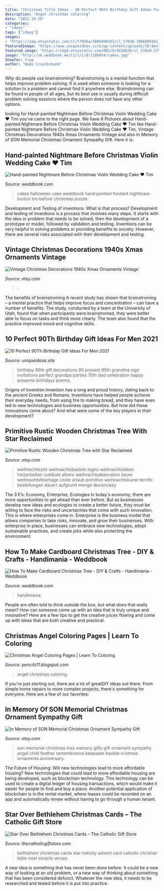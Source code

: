 ```yaml
---
title: "Christmas Title Ideas - 10 Perfect 90th Birthday Gift Ideas For Men 2021"
description: "Angel christmas coloring"
date: "2022-10-20"
categories:
- "ideas"
tags: ["ideas"]
images:
- "https://img.etsystatic.com/il/f7956a/1086809161/il_570xN.1086809161_qgwx.jpg?version=1"
featuredImage: "https://www.uniqueideas.site/wp-content/uploads/10-best-gift-ideas-images-on-pinterest-christmas-presents.jpg"
featured_image: "https://img0.etsystatic.com/002/0/6810626/il_570xN.379807876_l6tj.jpg"
image: "http://s6.weddbook.me/t1/1/1/8/1188454/cakes.jpg"
ShowToc: true
author: "Wade Cruickshank"
---
```



Why do people use brainstroming?
Brainstroming is a mental function that helps improve problem solving. It is used when someone is looking for a solution to a problem and cannot find it anywhere else. Brainstroming can be found in people of all ages, but its best use is usually during difficult problem solving sessions where the person does not have any other options.

	

		
looking for Hand-painted Nightmare Before Christmas Violin Wedding Cake ♥ Tim you've came to the right page. We have 8 Pictures about Hand-painted Nightmare Before Christmas Violin Wedding Cake ♥ Tim like Hand-painted Nightmare Before Christmas Violin Wedding Cake ♥ Tim, Vintage Christmas Decorations 1940s Xmas Ornaments Vintage and also In Memory of SON Memorial Christmas Ornament Sympathy Gift. Here it is:
		
    
## Hand-painted Nightmare Before Christmas Violin Wedding Cake ♥ Tim

<img loading=lazy src="http://s6.weddbook.me/t1/1/1/8/1188454/cakes.jpg" onerror="this.onerror=null;this.src='https://tse4.mm.bing.net/th?id=OIP.qauSQgAtCc9oumga5FKwrgHaN9&amp;pid=15.1';" alt="Hand-painted Nightmare Before Christmas Violin Wedding Cake ♥ Tim">

_Source: weddbook.com_

>cakes halloween cake weddbook hand painted fondant nightmare burton tim before christmas purple. 

	

Development and Testing of inventions: What is that process?
Development and testing of inventions is a process that involves many steps. It starts with the idea or problem that needs to be solved, then the development of a prototype or model, followed by validation and testing. Inventions can be very helpful in solving problems or providing benefits to society. However, there are several risks associated with their development and testing.

    
## Vintage Christmas Decorations 1940s Xmas Ornaments Vintage

<img loading=lazy src="https://img0.etsystatic.com/002/0/6810626/il_570xN.379807876_l6tj.jpg" onerror="this.onerror=null;this.src='https://tse1.mm.bing.net/th?id=OIP.39F6PndO8DXyGkSZm00IlAHaJ4&amp;pid=15.1';" alt="Vintage Christmas Decorations 1940s Xmas Ornaments Vintage">

_Source: etsy.com_

>. 

	

The benefits of brainstroming
A recent study has shown that brainstroming – a mental practice that helps improve focus and concentration – can have a number of benefits. The study, conducted by a team at the University of Utah, found that when participants were brainstromed, they were better able to focus on tasks and think more clearly. The team also found that the practice improved mood and cognitive skills.

    
## 10 Perfect 90Th Birthday Gift Ideas For Men 2021

<img loading=lazy src="https://www.uniqueideas.site/wp-content/uploads/10-best-gift-ideas-images-on-pinterest-christmas-presents.jpg" onerror="this.onerror=null;this.src='https://tse3.mm.bing.net/th?id=OIP.oAEdDEwP0aQiEaoMaTC3eQHaNK&amp;pid=15.1';" alt="10 Perfect 90Th Birthday Gift Ideas For Men 2021">

_Source: uniqueideas.site_

>birthday 90th gift decorations 90 present 85th grandma sign invitations perfect grandpa parties 70th dad celebration happy presents birthdays poems. 

	

Origins of Invention
Invention has a long and proud history, dating back to the ancient Greeks and Romans. Inventions have helped people achieve their everyday needs, from using fire to making bread, and they have even led to new technologies and business opportunities. But how did these innovations come about? And what were some of the key players in their development?

    
## Primitive Rustic Wooden Christmas Tree With Star Reclaimed

<img loading=lazy src="https://img1.etsystatic.com/015/0/7640629/il_570xN.410303597_psay.jpg" onerror="this.onerror=null;this.src='https://tse3.mm.bing.net/th?id=OIP.0uqpX0M_QYMevUrYBkRbSAHaJ4&amp;pid=15.1';" alt="Primitive Rustic Wooden Christmas Tree with Star Reclaimed">

_Source: etsy.com_

>weihnachtszeit weihnachtsbasteln legno weihnachtsideen holzarbeiten rustikale albero weihnachtsdekoration baum weihnachtsfeiertage coole urlaub primitivo weihnachtskunst terrific bestellungen dauert aufgrund menge decorcrazy. 

	

The 3 E’s: Economy, Enterprise, Ecologies
In today's economy, there are more opportunities to get ahead than ever before. But as businesses develop new ideas and ecologies to create a better future, they must be willing to face the risks and uncertainties that come with such innovation. This is where enterprises come in. Enterprise is the business model that allows companies to take risks, innovate, and grow their businesses. With enterprise in place, businesses can embrace new technologies, adopt sustainable practices, and create jobs while also protecting the environment.

    
## How To Make Cardboard Christmas Tree - DIY &amp; Crafts - Handimania - Weddbook

<img loading=lazy src="http://s3.weddbook.com/t1/2/1/9/2197065/how-to-make-cardboard-christmas-tree-diy-crafts-handimania.jpg" onerror="this.onerror=null;this.src='https://tse2.mm.bing.net/th?id=OIP.UavOK9fkIUxOFjZjOqaFBwHaJ3&amp;pid=15.1';" alt="How To Make Cardboard Christmas Tree - DIY &amp; Crafts - Handimania - Weddbook">

_Source: weddbook.com_

>handimania. 

	

People are often told to think outside the box, but what does that really mean? How can someone come up with an idea that is truly unique and innovative? Here are a few tips to get the creative juices flowing and come up with ideas that are both creative and practical.

    
## Christmas Angel Coloring Pages | Learn To Coloring

<img loading=lazy src="http://1.bp.blogspot.com/-WiMBgo-Sf4M/TtzWuA4u1yI/AAAAAAAABwg/gODn5-xqjBE/s1600/angel-pray-christmas.jpg" onerror="this.onerror=null;this.src='https://tse4.mm.bing.net/th?id=OIP.dyNkWzxEULx0xHHvnmdK-AHaKb&amp;pid=15.1';" alt="Christmas Angel Coloring Pages | Learn To Coloring">

_Source: pencils11.blogspot.com_

>angel christmas coloring. 

	

If you're just starting out, there are a lot of greatDIY ideas out there. From simple home repairs to more complex projects, there's something for everyone. Here are a few of our favorites: 

    
## In Memory Of SON Memorial Christmas Ornament Sympathy Gift

<img loading=lazy src="https://img.etsystatic.com/il/f7956a/1086809161/il_570xN.1086809161_qgwx.jpg?version=1" onerror="this.onerror=null;this.src='https://tse3.mm.bing.net/th?id=OIP.GlYSKQN2K0bJSWc6X_50ZwHaNL&amp;pid=15.1';" alt="In Memory of SON Memorial Christmas Ornament Sympathy Gift">

_Source: etsy.com_

>son memorial christmas loss memory gifts gift ornament sympathy angel child feather remembrance keepsake bauble cristmas ornaments anniversary. 

	

The Future of Housing: Will new technologies lead to more affordable housing?
New technologies that could lead to more affordable housing are being developed, such as blockchain technology. This technology can be used to create a digital ledger of housing transactions, which would make it easier for people to find and buy a place. Another potential application of blockchain is in the rental market, where leases could be recorded on an app and automatically renew without having to go through a human tenant.

    
## Star Over Bethlehem Christmas Cards – The Catholic Gift Store

<img loading=lazy src="https://cdn.shopify.com/s/files/1/2197/9029/products/ch1051_1024x1024@2x.jpg?v=1540598141" onerror="this.onerror=null;this.src='https://tse4.mm.bing.net/th?id=OIP.J8jO1GyPDalM9GRJCrJTuwHaHa&amp;pid=15.1';" alt="Star Over Bethlehem Christmas Cards – The Catholic Gift Store">

_Source: thecatholicgiftstore.com_

>bethlehem christmas cards star nativity advent card catholic christian bible noel miracle verses. 

	

A new idea is something that has never been done before. It could be a new way of looking at an old problem, or a new way of thinking about something that has been considered defunct. Whatever the new idea, it needs to be researched and tested before it is put into practice.

